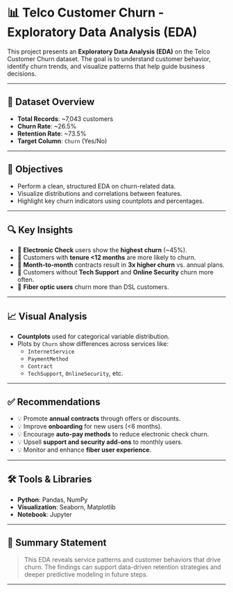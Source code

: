 # 📊 Telco Customer Churn - Exploratory Data Analysis (EDA)

This project presents an **Exploratory Data Analysis (EDA)** on the Telco Customer Churn dataset. The goal is to understand customer behavior, identify churn trends, and visualize patterns that help guide business decisions.

---

## 📁 Dataset Overview
- **Total Records**: ~7,043 customers
- **Churn Rate**: ~26.5%
- **Retention Rate**: ~73.5%
- **Target Column**: `Churn` (Yes/No)

---

## 📌 Objectives
- Perform a clean, structured EDA on churn-related data.
- Visualize distributions and correlations between features.
- Highlight key churn indicators using countplots and percentages.

---

## 🔍 Key Insights
- 🔸 **Electronic Check** users show the **highest churn** (~45%).
- 🔸 Customers with **tenure <12 months** are more likely to churn.
- 🔸 **Month-to-month** contracts result in **3x higher churn** vs. annual plans.
- 🔸 Customers without **Tech Support** and **Online Security** churn more often.
- 🔸 **Fiber optic users** churn more than DSL customers.

---

## 📈 Visual Analysis
- **Countplots** used for categorical variable distribution.
- Plots by `Churn` show differences across services like:
  - `InternetService`
  - `PaymentMethod`
  - `Contract`
  - `TechSupport`, `OnlineSecurity`, etc.

---

## ✅ Recommendations
- 💡 Promote **annual contracts** through offers or discounts.
- 💡 Improve **onboarding** for new users (<6 months).
- 💡 Encourage **auto-pay methods** to reduce electronic check churn.
- 💡 Upsell **support and security add-ons** to monthly users.
- 💡 Monitor and enhance **fiber user experience**.

---

## 🛠️ Tools & Libraries
- **Python**: Pandas, NumPy
- **Visualization**: Seaborn, Matplotlib
- **Notebook**: Jupyter

---

## 📝 Summary Statement
> This EDA reveals service patterns and customer behaviors that drive churn. The findings can support data-driven retention strategies and deeper predictive modeling in future steps.

---

